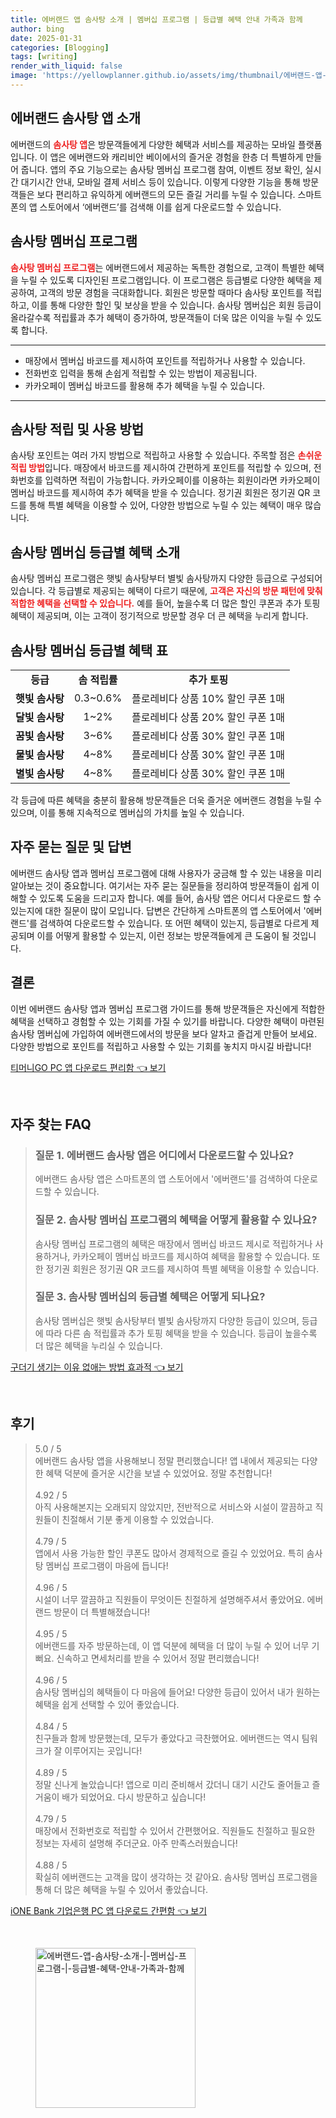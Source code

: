 ```yaml
---
title: 에버랜드 앱 솜사탕 소개 | 멤버십 프로그램 | 등급별 혜택 안내 가족과 함께
author: bing
date: 2025-01-31
categories: [Blogging]
tags: [writing]
render_with_liquid: false
image: 'https://yellowplanner.github.io/assets/img/thumbnail/에버랜드-앱-솜사탕-소개-|-멤버십-프로그램-|-등급별-혜택-안내-가족과-함께.webp'
---
```



<h2 id='에버랜드-솜사탕-앱-소개'>에버랜드 솜사탕 앱 소개</h2>

<p>에버랜드의 <b><span style="color: #ee2323;">솜사탕 앱</span></b>은 방문객들에게 다양한 혜택과 서비스를 제공하는 모바일 플랫폼입니다. 이 앱은 에버랜드와 캐리비안 베이에서의 즐거운 경험을 한층 더 특별하게 만들어 줍니다. 앱의 주요 기능으로는 솜사탕 멤버십 프로그램 참여, 이벤트 정보 확인, 실시간 대기시간 안내, 모바일 결제 서비스 등이 있습니다. 이렇게 다양한 기능을 통해 방문객들은 보다 편리하고 유익하게 에버랜드의 모든 즐길 거리를 누릴 수 있습니다. 스마트폰의 앱 스토어에서 ‘에버랜드’를 검색해 이를 쉽게 다운로드할 수 있습니다.</p>

<h2 id='솜사탕-멤버십-프로그램'>솜사탕 멤버십 프로그램</h2>

<p><b><span style="color: #ee2323;">솜사탕 멤버십 프로그램</span></b>는 에버랜드에서 제공하는 독특한 경험으로, 고객이 특별한 혜택을 누릴 수 있도록 디자인된 프로그램입니다. 이 프로그램은 등급별로 다양한 혜택을 제공하여, 고객의 방문 경험을 극대화합니다. 회원은 방문할 때마다 솜사탕 포인트를 적립하고, 이를 통해 다양한 할인 및 보상을 받을 수 있습니다. 솜사탕 멤버십은 회원 등급이 올라갈수록 적립률과 추가 혜택이 증가하여, 방문객들이 더욱 많은 이익을 누릴 수 있도록 합니다.</p>

<hr />

<ul>
    <li>매장에서 멤버십 바코드를 제시하여 포인트를 적립하거나 사용할 수 있습니다.</li>
    <li>전화번호 입력을 통해 손쉽게 적립할 수 있는 방법이 제공됩니다.</li>
    <li>카카오페이 멤버십 바코드를 활용해 추가 혜택을 누릴 수 있습니다.</li>
</ul>

<hr />

<h2 id='솜사탕-적립-및-사용-방법'>솜사탕 적립 및 사용 방법</h2>

<p>솜사탕 포인트는 여러 가지 방법으로 적립하고 사용할 수 있습니다. 주목할 점은 <b><span style="color: #ee2323;">손쉬운 적립 방법</span></b>입니다. 매장에서 바코드를 제시하여 간편하게 포인트를 적립할 수 있으며, 전화번호를 입력하면 적립이 가능합니다. 카카오페이를 이용하는 회원이라면 카카오페이 멤버십 바코드를 제시하여 추가 혜택을 받을 수 있습니다. 정기권 회원은 정기권 QR 코드를 통해 특별 혜택을 이용할 수 있어, 다양한 방법으로 누릴 수 있는 혜택이 매우 많습니다.</p>

<h2 id='솜사탕-멤버십-등급별-혜택-소개'>솜사탕 멤버십 등급별 혜택 소개</h2>

<p>솜사탕 멤버십 프로그램은 햇빛 솜사탕부터 별빛 솜사탕까지 다양한 등급으로 구성되어 있습니다. 각 등급별로 제공되는 혜택이 다르기 때문에, <b><span style="color: #ee2323;">고객은 자신의 방문 패턴에 맞춰 적합한 혜택을 선택할 수 있습니다.</span></b> 예를 들어, 높을수록 더 많은 할인 쿠폰과 추가 토핑 혜택이 제공되며, 이는 고객이 정기적으로 방문할 경우 더 큰 혜택을 누리게 합니다.</p>

<h2 id='솜사탕-멤버십-등급별-혜택-표'>솜사탕 멤버십 등급별 혜택 표</h2>

<table>
    <tr>
        <td style="text-align: center; height: 17px;"><b>등급</b></td>
        <td style="text-align: center; height: 17px;"><b>솜 적립률</b></td>
        <td style="text-align: center; height: 17px;"><b>추가 토핑</b></td>
    </tr>
    <tr>
        <td style="text-align: center; height: 17px;"><b>햇빛 솜사탕</b></td>
        <td style="text-align: center; height: 17px;">0.3~0.6%</td>
        <td style="text-align: center; height: 17px;">플로레비다 상품 10% 할인 쿠폰 1매</td>
    </tr>
    <tr>
        <td style="text-align: center; height: 17px;"><b>달빛 솜사탕</b></td>
        <td style="text-align: center; height: 17px;">1~2%</td>
        <td style="text-align: center; height: 17px;">플로레비다 상품 20% 할인 쿠폰 1매</td>
    </tr>
    <tr>
        <td style="text-align: center; height: 17px;"><b>꿈빛 솜사탕</b></td>
        <td style="text-align: center; height: 17px;">3~6%</td>
        <td style="text-align: center; height: 17px;">플로레비다 상품 30% 할인 쿠폰 1매</td>
    </tr>
    <tr>
        <td style="text-align: center; height: 17px;"><b>물빛 솜사탕</b></td>
        <td style="text-align: center; height: 17px;">4~8%</td>
        <td style="text-align: center; height: 17px;">플로레비다 상품 30% 할인 쿠폰 1매</td>
    </tr>
    <tr>
        <td style="text-align: center; height: 17px;"><b>별빛 솜사탕</b></td>
        <td style="text-align: center; height: 17px;">4~8%</td>
        <td style="text-align: center; height: 17px;">플로레비다 상품 30% 할인 쿠폰 1매</td>
    </tr>
</table>

<p>각 등급에 따른 혜택을 충분히 활용해 방문객들은 더욱 즐거운 에버랜드 경험을 누릴 수 있으며, 이를 통해 지속적으로 멤버십의 가치를 높일 수 있습니다.</p>

<h2 id='자주-묻는-질문-및-답변'>자주 묻는 질문 및 답변</h2>

<p>에버랜드 솜사탕 앱과 멤버십 프로그램에 대해 사용자가 궁금해 할 수 있는 내용을 미리 알아보는 것이 중요합니다. 여기서는 자주 묻는 질문들을 정리하여 방문객들이 쉽게 이해할 수 있도록 도움을 드리고자 합니다. 예를 들어, 솜사탕 앱은 어디서 다운로드 할 수 있는지에 대한 질문이 많이 모입니다. 답변은 간단하게 스마트폰의 앱 스토어에서 '에버랜드'를 검색하여 다운로드할 수 있습니다. 또 어떤 혜택이 있는지, 등급별로 다르게 제공되며 이를 어떻게 활용할 수 있는지, 이런 정보는 방문객들에게 큰 도움이 될 것입니다.</p>

<h2 id='결론'>결론</h2>

<p>이번 에버랜드 솜사탕 앱과 멤버십 프로그램 가이드를 통해 방문객들은 자신에게 적합한 혜택을 선택하고 경험할 수 있는 기회를 가질 수 있기를 바랍니다. 다양한 혜택이 마련된 솜사탕 멤버십에 가입하여 에버랜드에서의 방문을 보다 알차고 즐겁게 만들어 보세요. 다양한 방법으로 포인트를 적립하고 사용할 수 있는 기회를 놓치지 마시길 바랍니다!</p>


<p><a class="click-button" title="티머니GO PC 앱 다운로드 편리함" href="https://yellowplanner.github.io/posts/%ED%8B%B0%EB%A8%B8%EB%8B%88GO-PC-%EC%95%B1-%EB%8B%A4%EC%9A%B4%EB%A1%9C%EB%93%9C-%ED%8E%B8%EB%A6%AC%ED%95%A8/" rel="dofollow">티머니GO PC 앱 다운로드 편리함 👈 보기</a></p><br>
<h2 id='자주_찾는_FAQ'>자주 찾는 FAQ</h2>
<div itemscope="" itemtype="https://schema.org/FAQPage"> 
<blockquote> 
<div itemscope="" itemprop="mainEntity" itemtype="https://schema.org/Question"> 
<h3 itemprop="name">질문 1. 에버랜드 솜사탕 앱은 어디에서 다운로드할 수 있나요?</h3> 
<div itemscope="" itemprop="acceptedAnswer" itemtype="https://schema.org/Answer"> 
<span itemprop="text"> 
<p>에버랜드 솜사탕 앱은 스마트폰의 앱 스토어에서 '에버랜드'를 검색하여 다운로드할 수 있습니다.</p> 
</span> 
</div> 
</div> 
<div itemscope="" itemprop="mainEntity" itemtype="https://schema.org/Question"> 
<h3 itemprop="name">질문 2. 솜사탕 멤버십 프로그램의 혜택을 어떻게 활용할 수 있나요?</h3> 
<div itemscope="" itemprop="acceptedAnswer" itemtype="https://schema.org/Answer"> 
<span itemprop="text"> 
<p>솜사탕 멤버십 프로그램의 혜택은 매장에서 멤버십 바코드 제시로 적립하거나 사용하거나, 카카오페이 멤버십 바코드를 제시하여 혜택을 활용할 수 있습니다. 또한 정기권 회원은 정기권 QR 코드를 제시하여 특별 혜택을 이용할 수 있습니다.</p> 
</span> 
</div> 
</div> 
<div itemscope="" itemprop="mainEntity" itemtype="https://schema.org/Question"> 
<h3 itemprop="name">질문 3. 솜사탕 멤버십의 등급별 혜택은 어떻게 되나요?</h3> 
<div itemscope="" itemprop="acceptedAnswer" itemtype="https://schema.org/Answer"> 
<span itemprop="text"> 
<p>솜사탕 멤버십은 햇빛 솜사탕부터 별빛 솜사탕까지 다양한 등급이 있으며, 등급에 따라 다른 솜 적립률과 추가 토핑 혜택을 받을 수 있습니다. 등급이 높을수록 더 많은 혜택을 누리실 수 있습니다.</p> 
</span> 
</div> 
</div> 
</blockquote> 
</div>
<p><a class="click-button" title="구더기 생기는 이유 없애는 방법 효과적" href="https://yellowplanner.github.io/posts/%EA%B5%AC%EB%8D%94%EA%B8%B0-%EC%83%9D%EA%B8%B0%EB%8A%94-%EC%9D%B4%EC%9C%A0-%EC%97%86%EC%95%A0%EB%8A%94-%EB%B0%A9%EB%B2%95-%ED%9A%A8%EA%B3%BC%EC%A0%81/" rel="dofollow">구더기 생기는 이유 없애는 방법 효과적 👈 보기</a></p><br>
<h2 id='후기'>후기</h2>
<div itemscope itemtype="https://schema.org/Product">
  <blockquote>
  <div itemprop="review" itemscope itemtype="https://schema.org/Review">
      <div itemprop="reviewRating" itemscope itemtype="https://schema.org/Rating"> <span itemprop="ratingValue">5.0</span> / <span itemprop="bestRating">5</span> </div>
      <span itemprop="reviewBody">에버랜드 솜사탕 앱을 사용해보니 정말 편리했습니다! 앱 내에서 제공되는 다양한 혜택 덕분에 즐거운 시간을 보낼 수 있었어요. 정말 추천합니다!</span>
  </div>
  <br>
  <div itemprop="review" itemscope itemtype="https://schema.org/Review">
      <div itemprop="reviewRating" itemscope itemtype="https://schema.org/Rating"> <span itemprop="ratingValue">4.92</span> / <span itemprop="bestRating">5</span> </div>
      <span itemprop="reviewBody">아직 사용해본지는 오래되지 않았지만, 전반적으로 서비스와 시설이 깔끔하고 직원들이 친절해서 기분 좋게 이용할 수 있었습니다.</span>
  </div>
  <br>
  <div itemprop="review" itemscope itemtype="https://schema.org/Review">
      <div itemprop="reviewRating" itemscope itemtype="https://schema.org/Rating"> <span itemprop="ratingValue">4.79</span> / <span itemprop="bestRating">5</span> </div>
      <span itemprop="reviewBody">앱에서 사용 가능한 할인 쿠폰도 많아서 경제적으로 즐길 수 있었어요. 특히 솜사탕 멤버십 프로그램이 마음에 듭니다!</span>
  </div>
  <br>
  <div itemprop="review" itemscope itemtype="https://schema.org/Review">
      <div itemprop="reviewRating" itemscope itemtype="https://schema.org/Rating"> <span itemprop="ratingValue">4.96</span> / <span itemprop="bestRating">5</span> </div>
      <span itemprop="reviewBody">시설이 너무 깔끔하고 직원들이 무엇이든 친절하게 설명해주셔서 좋았어요. 에버랜드 방문이 더 특별해졌습니다!</span>
  </div>
  <br>
  <div itemprop="review" itemscope itemtype="https://schema.org/Review">
      <div itemprop="reviewRating" itemscope itemtype="https://schema.org/Rating"> <span itemprop="ratingValue">4.95</span> / <span itemprop="bestRating">5</span> </div>
      <span itemprop="reviewBody">에버랜드를 자주 방문하는데, 이 앱 덕분에 혜택을 더 많이 누릴 수 있어 너무 기뻐요. 신속하고 면세처리를 받을 수 있어서 정말 편리했습니다!</span>
  </div>
  <br>
  <div itemprop="review" itemscope itemtype="https://schema.org/Review">
      <div itemprop="reviewRating" itemscope itemtype="https://schema.org/Rating"> <span itemprop="ratingValue">4.96</span> / <span itemprop="bestRating">5</span> </div>
      <span itemprop="reviewBody">솜사탕 멤버십의 혜택들이 다 마음에 들어요! 다양한 등급이 있어서 내가 원하는 혜택을 쉽게 선택할 수 있어 좋았습니다.</span>
  </div>
  <br>
  <div itemprop="review" itemscope itemtype="https://schema.org/Review">
      <div itemprop="reviewRating" itemscope itemtype="https://schema.org/Rating"> <span itemprop="ratingValue">4.84</span> / <span itemprop="bestRating">5</span> </div>
      <span itemprop="reviewBody">친구들과 함께 방문했는데, 모두가 좋았다고 극찬했어요. 에버랜드는 역시 팀워크가 잘 이루어지는 곳입니다!</span>
  </div>
  <br>
  <div itemprop="review" itemscope itemtype="https://schema.org/Review">
      <div itemprop="reviewRating" itemscope itemtype="https://schema.org/Rating"> <span itemprop="ratingValue">4.89</span> / <span itemprop="bestRating">5</span> </div>
      <span itemprop="reviewBody">정말 신나게 놀았습니다! 앱으로 미리 준비해서 갔더니 대기 시간도 줄어들고 즐거움이 배가 되었어요. 다시 방문하고 싶습니다!</span>
  </div>
  <br>
  <div itemprop="review" itemscope itemtype="https://schema.org/Review">
      <div itemprop="reviewRating" itemscope itemtype="https://schema.org/Rating"> <span itemprop="ratingValue">4.79</span> / <span itemprop="bestRating">5</span> </div>
      <span itemprop="reviewBody">매장에서 전화번호로 적립할 수 있어서 간편했어요. 직원들도 친절하고 필요한 정보는 자세히 설명해 주더군요. 아주 만족스러웠습니다!</span>
  </div>
  <br>
  <div itemprop="review" itemscope itemtype="https://schema.org/Review">
      <div itemprop="reviewRating" itemscope itemtype="https://schema.org/Rating"> <span itemprop="ratingValue">4.88</span> / <span itemprop="bestRating">5</span> </div>
      <span itemprop="reviewBody">확실히 에버랜드는 고객을 많이 생각하는 것 같아요. 솜사탕 멤버십 프로그램을 통해 더 많은 혜택을 누릴 수 있어서 좋았습니다.</span>
  </div>
  </blockquote>
</div>
<p><a class="click-button" title="iONE Bank 기업은행 PC 앱 다운로드 간편함" href="https://yellowplanner.github.io/posts/iONE-Bank-%EA%B8%B0%EC%97%85%EC%9D%80%ED%96%89-PC-%EC%95%B1-%EB%8B%A4%EC%9A%B4%EB%A1%9C%EB%93%9C-%EA%B0%84%ED%8E%B8%ED%95%A8/" rel="dofollow">iONE Bank 기업은행 PC 앱 다운로드 간편함 👈 보기</a></p><br>
<figure class="image"><img src="https://yellowplanner.github.io/assets/img/thumbnail/에버랜드-앱-솜사탕-소개-|-멤버십-프로그램-|-등급별-혜택-안내-가족과-함께.webp" alt="에버랜드-앱-솜사탕-소개-|-멤버십-프로그램-|-등급별-혜택-안내-가족과-함께" width="256" height="256"></figure>